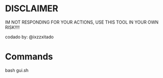 # DISCLAIMER

IM NOT RESPONDING FOR YOUR ACTIONS, USE THIS TOOL IN YOUR OWN RISK!!!!

codado by: @ixzzxitado

# Commands

bash gui.sh
